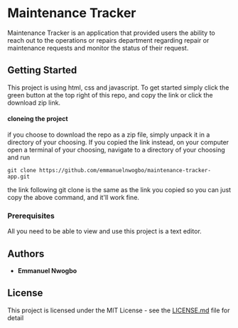 # Maintenance Tracker

Maintenance Tracker is an application that provided users the ability to reach out to the operations or repairs department regarding repair or maintenance requests and monitor the status of their request.

## Getting Started

This project is using html, css and javascript. To get started simply click the green button at the top right of this repo, and copy the link or click the download zip link.

#### cloneing the project

if you choose to download the repo as a zip file, simply unpack it in a directory of your choosing. If you copied the link instead, on your computer open a terminal of your choosing, navigate to a directory of your choosing and run 

```
git clone https://github.com/emmanuelnwogbo/maintenance-tracker-app.git
```

the link following git clone is the same as the link you copied so you can just copy the above command, and it'll work fine.



### Prerequisites

All you need to be able to view and use this project is a text editor.

## Authors

* **Emmanuel Nwogbo**

## License

This project is licensed under the MIT License - see the [LICENSE.md](LICENSE) file for detail

